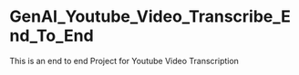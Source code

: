 # GenAI_Youtube_Video_Transcribe_End_To_End
This is an end to end Project for Youtube Video Transcription
